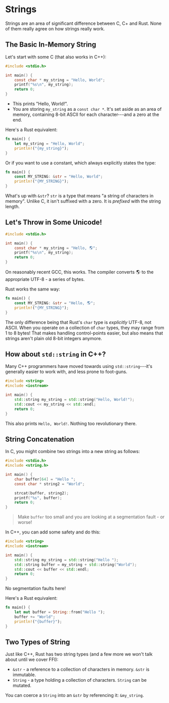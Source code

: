 # Strings

Strings are an area of significant difference between C, C+ and Rust. None of them really agree on how strings really work.

## The Basic In-Memory String

Let's start with some C (that also works in C++):

```c
#include <stdio.h>

int main() {
    const char * my_string = "Hello, World";
    printf("%s\n", my_string);
    return 0;
}
```

* This prints "Hello, World!". 
* You are storing `my_string` as a `const char *`. It's set aside as an area of memory, containing 8-bit ASCII for each character---and a zero at the end.

Here's a Rust equivalent:

```rust
fn main() {
    let my_string = "Hello, World";
    println!("{my_string}");
}
```

Or if you want to use a constant, which always explicitly states the type:

```rust
fn main() {
    const MY_STRING: &str = "Hello, World";
    println!("{MY_STRING}");
}
```

What's up with `&str`? `str` is a type that means "a string of characters in memory". Unlike C, it isn't suffixed with a zero. It is *prefixed* with the string length.

## Let's Throw in Some Unicode!

```c
#include <stdio.h>

int main() {
    const char * my_string = "Hello, 🌎";
    printf("%s\n", my_string);
    return 0;
}
```

On reasonably recent GCC, this works. The compiler converts 🌎 to the appropriate UTF-8 - a series of bytes.

Rust works the same way:

```rust
fn main() {
    const MY_STRING: &str = "Hello, 🌎";
    println!("{MY_STRING}");
}
```

The only difference being that Rust's `char` type is *explicitly* UTF-8, not ASCII. When you operate on a collection of `char` types, they may range from 1 to 8 bytes! That makes handling control-points easier, but also means that strings aren't plain old 8-bit integers anymore.

## How about `std::string` in C++?

Many C++ programmers have moved towards using `std::string`---it's generally easier to work with, and less prone to foot-guns.

```cpp
#include <string>
#include <iostream>

int main() {
    std::string my_string = std::string("Hello, World!");
    std::cout << my_string << std::endl;
    return 0;
}
```

This also prints `Hello, World!`. Nothing too revolutionary there.

## String Concatenation

In C, you might combine two strings into a new string as follows:

```c
#include <stdio.h>
#include <string.h>

int main() {
    char buffer[64] = "Hello ";
    const char * string2 = "World";

    strcat(buffer, string2);
    printf("%s", buffer);
    return 0;
}
```

> Make `buffer` too small and you are looking at a segmentation fault - or worse!

In C++, you can add some safety and do this:

```cpp
#include <string>
#include <iostream>

int main() {
    std::string my_string = std::string("Hello ");
    std::string buffer = my_string + std::string("World");
    std::cout << buffer << std::endl;
    return 0;
}
```

No segmentation faults here!

Here's a Rust equivalent:

```rust
fn main() {
    let mut buffer = String::from("Hello ");
    buffer += "World";
    println!("{buffer}");
}
```

## Two Types of String

Just like C++, Rust has two string types (and a few more we won't talk about until we cover FFI):
* `&str` - a reference to a collection of characters in memory. `&str` is immutable.
* `String` - a type holding a collection of characters. `String` can be mutated.

You can coerce a `String` into an `&str` by referencing it: `&my_string`.